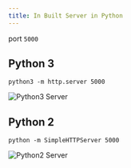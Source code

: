 ```yaml
---
title: In Built Server in Python
---
```


port `5000`

## Python 3

```shell
python3 -m http.server 5000
```

![Python3 Server](/blog/images/python2.gif)

## Python 2

```shell
python -m SimpleHTTPServer 5000
```

![Python2 Server](/blog/images/python2.gif)
